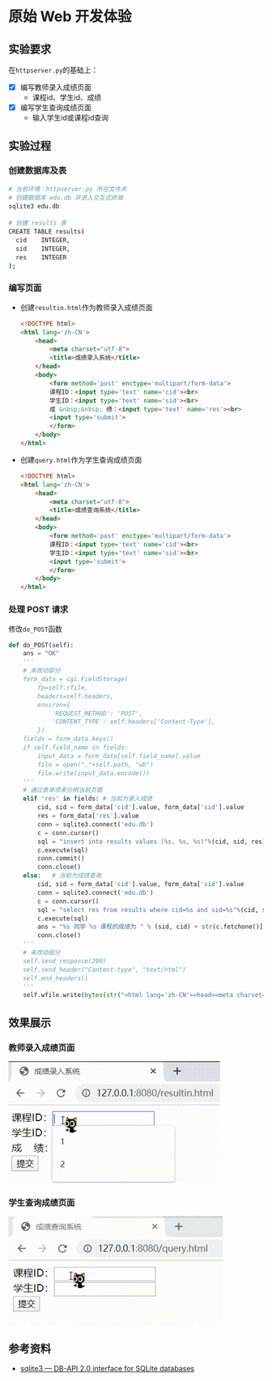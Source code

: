 # 原始 Web 开发体验

## 实验要求

在`httpserver.py`的基础上：
- [x] 编写教师录入成绩页面
  - 课程id、学生id、成绩
- [x] 编写学生查询成绩页面
  - 输入学生id或课程id查询

## 实验过程

### 创建数据库及表

```bash
# 当前环境：httpserver.py 所在文件夹
# 创建数据库 edu.db 并进入交互式终端
sqlite3 edu.db

# 创建 results 表
CREATE TABLE results(
  cid    INTEGER,
  sid    INTEGER,
  res    INTEGER
);
```

### 编写页面

- 创建`resultin.html`作为教师录入成绩页面
  ```html
  <!DOCTYPE html>
  <html lang='zh-CN'>
      <head>
          <meta charset="utf-8">
          <title>成绩录入系统</title>
      </head>
      <body>
          <form method='post' enctype='multipart/form-data'>
          课程ID：<input type='text' name='cid'><br>
          学生ID：<input type='text' name='sid'><br>
          成 &nbsp;&nbsp; 绩：<input type='text' name='res'><br>
          <input type='submit'>
          </form>
      </body>
  </html>
  ```
- 创建`query.html`作为学生查询成绩页面
  ```html
  <!DOCTYPE html>
  <html lang='zh-CN'>
      <head>
          <meta charset="utf-8">
          <title>成绩查询系统</title>
      </head>
      <body>
          <form method='post' enctype='multipart/form-data'>
          课程ID：<input type='text' name='cid'><br>
          学生ID：<input type='text' name='sid'><br>
          <input type='submit'>
          </form>
      </body>
  </html>
  ```

### 处理 POST 请求

修改`do_POST`函数
```py
def do_POST(self):
    ans = "OK"
    '''
    # 未改动部分
    form_data = cgi.FieldStorage(
        fp=self.rfile,
        headers=self.headers,
        environ={
            'REQUEST_METHOD': 'POST',
            'CONTENT_TYPE': self.headers['Content-Type'],
        })
    fields = form_data.keys()
    if self.field_name in fields:
        input_data = form_data[self.field_name].value
        file = open("."+self.path, "wb")
        file.write(input_data.encode())
    '''
    # 通过表单项来分辨当前页面
    elif 'res' in fields: # 当前为录入成绩
        cid, sid = form_data['cid'].value, form_data['sid'].value
        res = form_data['res'].value
        conn = sqlite3.connect('edu.db')
        c = conn.cursor()
        sql = "insert into results values (%s, %s, %s)"%(cid, sid, res)
        c.execute(sql)
        conn.commit()
        conn.close()
    else:   # 当前为成绩查询
        cid, sid = form_data['cid'].value, form_data['sid'].value
        conn = sqlite3.connect('edu.db')
        c = conn.cursor()
        sql = "select res from results where cid=%s and sid=%s"%(cid, sid)
        c.execute(sql)
        ans = "%s 同学 %s 课程的成绩为 " % (sid, cid) + str(c.fetchone()[0])
        conn.close()
    '''
    # 未改动部分
    self.send_response(200)
    self.send_header("Content-type", "text/html")
    self.end_headers()
    '''
    self.wfile.write(bytes(str("<html lang='zh-CN'><head><meta charset='utf-8'></head><body>%s</body></html>"%(ans)), 'utf-8'))
```

## 效果展示

### 教师录入成绩页面

![录入成绩操作](img/resultin.gif)

### 学生查询成绩页面

![成绩查询](img/query.gif)

## 参考资料

- [sqlite3 — DB-API 2.0 interface for SQLite databases](https://docs.python.org/3/library/sqlite3.html)